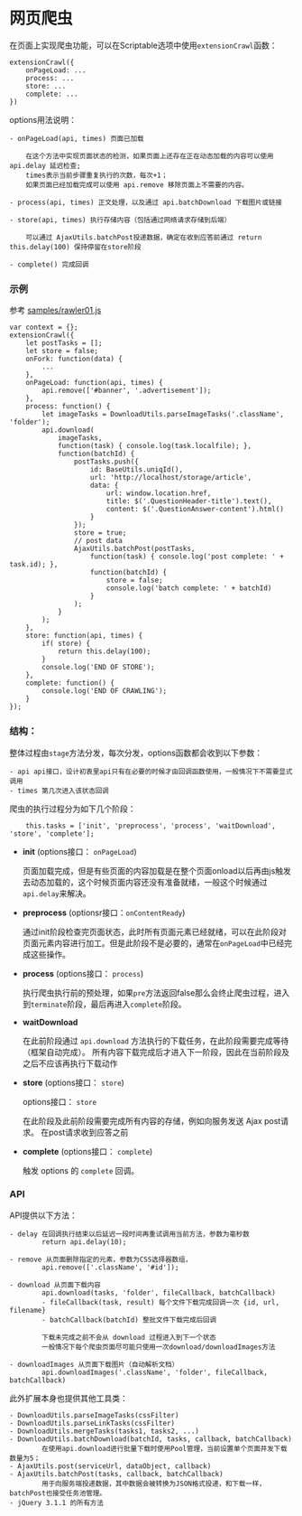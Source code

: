 # 网页爬虫

在页面上实现爬虫功能，可以在Scriptable选项中使用`extensionCrawl`函数：
```
extensionCrawl({
    onPageLoad: ...
    process: ...
    store: ...
    complete: ...
})
```

options用法说明：

    - onPageLoad(api, times) 页面已加载

        在这个方法中实现页面状态的检测，如果页面上还存在正在动态加载的内容可以使用 api.delay 延迟检查;
        times表示当前步骤重复执行的次数，每次+1；
        如果页面已经加载完成可以使用 api.remove 移除页面上不需要的内容。

    - process(api, times) 正文处理，以及通过 api.batchDownload 下载图片或链接

    - store(api, times) 执行存储内容（包括通过网络请求存储到后端）

        可以通过 AjaxUtils.batchPost投递数据，确定在收到应答前通过 return this.delay(100) 保持停留在store阶段

    - complete() 完成回调


### 示例

参考 [samples/rawler01.js](https://github.com/raoqu/scriptable/blob/master/samples/crawler01.js)

```
var context = {};
extensionCrawl({
    let postTasks = [];
    let store = false;
    onFork: function(data) {
        ...
    },
    onPageLoad: function(api, times) {
        api.remove(['#banner', '.advertisement']);
    },
    process: function() {
        let imageTasks = DownloadUtils.parseImageTasks('.className', 'folder');
        api.download(
            imageTasks,
            function(task) { console.log(task.localfile); },
            function(batchId) { 
                postTasks.push({
                    id: BaseUtils.uniqId(),
                    url: 'http://localhost/storage/article',
                    data: {
                        url: window.location.href,
                        title: $('.QuestionHeader-title').text(),
                        content: $('.QuestionAnswer-content').html()
                    }
                });
                store = true;
                // post data
                AjaxUtils.batchPost(postTasks,
                    function(task) { console.log('post complete: ' + task.id); },
                    function(batchId) { 
                        store = false;
                        console.log('batch complete: ' + batchId) 
                    }
                );
            }
        );
    },
    store: function(api, times) {
        if( store) {
            return this.delay(100);
        }
        console.log('END OF STORE');
    },
    complete: function() {
        console.log('END OF CRAWLING');
    }
});
```

### 结构：


整体过程由`stage`方法分发，每次分发，options函数都会收到以下参数：

    - api api接口，设计初衷里api只有在必要的时候才由回调函数使用，一般情况下不需要显式调用
    - times 第几次进入该状态回调

爬虫的执行过程分为如下几个阶段：
```
    this.tasks = ['init', 'preprocess', 'process', 'waitDownload', 'store', 'complete'];
```
* __init__ (options接口： `onPageLoad`)

    页面加载完成，但是有些页面的内容加载是在整个页面onload以后再由js触发去动态加载的，这个时候页面内容还没有准备就绪，一般这个时候通过`api.delay`来解决。

* __preprocess__ (optionsr接口：`onContentReady`)

    通过init阶段检查完页面状态，此时所有页面元素已经就绪，可以在此阶段对页面元素内容进行加工。但是此阶段不是必要的，通常在`onPageLoad`中已经完成这些操作。

* __process__ (options接口： `process`)

    执行爬虫执行前的预处理，如果`pre`方法返回false那么会终止爬虫过程，进入到`terminate`阶段，最后再进入`complete`阶段。

* __waitDownload__

    在此前阶段通过 `api.download` 方法执行的下载任务，在此阶段需要完成等待（框架自动完成）。
    所有内容下载完成后才进入下一阶段，因此在当前阶段及之后不应该再执行下载动作

* __store__ (options接口： `store`)

    options接口： `store`

    在此阶段及此前阶段需要完成所有内容的存储，例如向服务发送 Ajax post请求。
    在post请求收到应答之前

* __complete__ (options接口： `complete`)

    触发 options 的 `complete` 回调。


### API 

API提供以下方法：

    - delay 在回调执行结束以后延迟一段时间再重试调用当前方法，参数为毫秒数 
            return api.delay(10);

    - remove 从页面删除指定的元素，参数为CSS选择器数组，
            api.remove(['.className', '#id']);

    - download 从页面下载内容
            api.download(tasks, 'folder', fileCallback, batchCallback)
            - fileCallback(task, result) 每个文件下载完成回调一次 {id, url, filename}
            - batchCallback(batchId) 整批文件下载完成后回调

            下载未完成之前不会从 download 过程进入到下一个状态
            一般情况下每个爬虫页面尽可能只使用一次download/downloadImages方法

    - downloadImages 从页面下载图片（自动解析文档）
            api.downloadImages('.className', 'folder', fileCallback, batchCallback)

此外扩展本身也提供其他工具类：

    - DownloadUtils.parseImageTasks(cssFilter)
    - DownloadUtils.parseLinkTasks(cssFilter)
    - DownloadUtils.mergeTasks(tasks1, tasks2, ...)
    - DownloadUtils.batchDownload(batchId, tasks, callback, batchCallback)
            在使用api.download进行批量下载时使用Pool管理，当前设置单个页面并发下载数量为5；
    - AjaxUtils.post(serviceUrl, dataObject, callback)
    - AjaxUtils.batchPost(tasks, callback, batchCallback)
            用于向服务端投递数据，其中数据会被转换为JSON格式投递，和下载一样，batchPost也接受任务池管理。
    - jQuery 3.1.1 的所有方法

